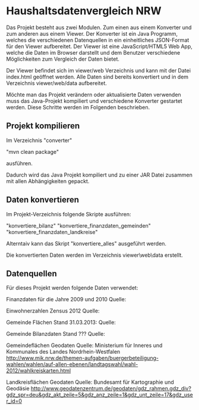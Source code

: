 ﻿Haushaltsdatenvergleich NRW
===========================

Das Projekt besteht aus zwei Modulen. Zum einen aus einem Konverter und zum anderen aus einem Viewer.
Der Konverter ist ein Java Programm, welches die verschiedenen Datenquellen in ein 
einheitliches JSON-Format für den Viewer aufbereitet.
Der Viewer ist eine JavaScript/HTML5 Web App, welche die Daten im Browser darstellt 
und dem Benutzer verschiedene Möglichkeiten zum Vergleich der Daten bietet.

Der Viewer befindet sich im viewer/web Verzeichnis und kann mit der Datei index.html geöffnet werden. 
Alle Daten sind bereits konvertiert und in dem Verzeichnis viewer/web/data aufbereitet.

Möchte man das Projekt verändern oder aktualisierte Daten verwenden muss das Java-Projekt 
kompiliert und verschiedene Konverter gestartet werden. 
Diese Schritte werden im Folgenden beschrieben.

Projekt kompilieren
-------------------
Im Verzeichnis "converter" 

"mvn clean package"

ausführen.

Dadurch wird das Java Projekt kompiliert und zu einer JAR Datei zusammen 
mit allen Abhängigkeiten gepackt.

Daten konvertieren
------------------

Im Projekt-Verzeichnis folgende Skripte ausführen:

"konvertiere_bilanz" 
"konvertiere_finanzdaten_gemeinden" 
"konvertiere_finanzdaten_landkreise"

Alterntaiv kann das Skript "konvertiere_alles" ausgeführt werden.

Die konvertierten Daten werden im Verzeichnis viewer\web\data erstellt.

Datenquellen
------------

Für dieses Projekt werden folgende Daten verwendet:

Finanzdaten für die Jahre 2009 und 2010
Quelle: 

Einwohnerzahlen Zensus 2012
Quelle: 

Gemeinde Flächen Stand 31.03.2013:
Quelle:

Gemeinde Bilanzdaten Stand ???
Quelle:

Gemeindeflächen Geodaten
Quelle:
Ministerium für Inneres und Kommunales des Landes Nordrhein-Westfalen
http://www.mik.nrw.de/themen-aufgaben/buergerbeteiligung-wahlen/wahlen/auf-allen-ebenen/landtagswahl/wahl-2012/wahlkreiskarten.html

Landkreisflächen Geodaten
Quelle:
Bundesamt für Kartographie und Geodäsie
http://www.geodatenzentrum.de/geodaten/gdz_rahmen.gdz_div?gdz_spr=deu&gdz_akt_zeile=5&gdz_anz_zeile=1&gdz_unt_zeile=17&gdz_user_id=0

